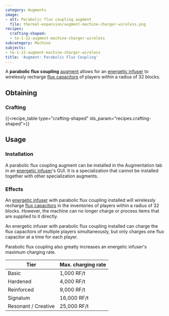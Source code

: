 ```yaml
---
category: Augments
image:
- alt: Parabolic flux coupling augment
  file: thermal-expansion/augment-machine-charger-wireless.png
recipes:
  crafting-shaped:
  - te-1-12-augment-machine-charger-wireless
subcategory: Machine
subjects:
- te-1-12-augment-machine-charger-wireless
title: 'Augment: Parabolic Flux Coupling'
---
```


A **parabolic flux coupling** [augment](../augments/) allows for an
[energetic infuser](../energetic-infuser/) to wirelessly recharge [flux
capacitors](../flux-capacitor/) of players within a radius of 32 blocks.


Obtaining
---------

### Crafting
{{<recipe_table type="crafting-shaped" ids_param="recipes.crafting-shaped">}}


Usage
-----

### Installation
A parabolic flux coupling augment can be installed in the Augmentation tab in an
[energetic infuser](../energetic-infuser/)'s GUI. It is a specialization that
cannot be installed together with other specialization augments.

### Effects
An [energetic infuser](../energetic-infuser/) with parabolic flux coupling
installed will wirelessly recharge [flux capacitors](../flux-capacitor/) in
the inventories of players within a radius of 32 blocks. However, the machine
can no longer charge or process items that are supplied to it directly.

An energetic infuser with parabolic flux coupling installed can charge the flux
capacitors of multiple players simultaneously, but only charges one flux
capacitor at a time for each player.

Parabolic flux coupling also greatly increases an energetic infuser's maximum
charging rate.

| Tier | Max. charging rate |
|---|---|
| Basic | 1,000 RF/t |
| Hardened | 4,000 RF/t |
| Reinforced | 9,000 RF/t |
| Signalum | 16,000 RF/t |
| Resonant / Creative | 25,000 RF/t |
